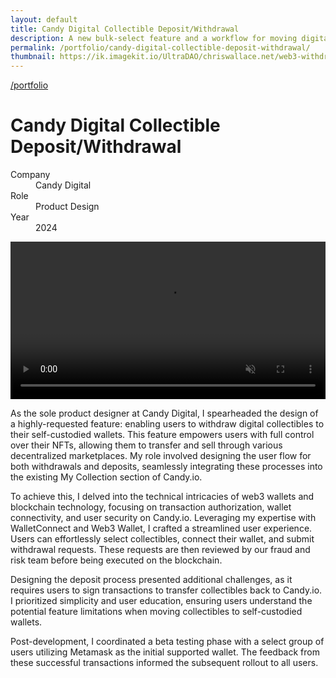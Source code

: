 ```yaml
---
layout: default
title: Candy Digital Collectible Deposit/Withdrawal
description: A new bulk-select feature and a workflow for moving digital collectibles between self-custodied and institutional-custodied wallets.
permalink: /portfolio/candy-digital-collectible-deposit-withdrawal/
thumbnail: https://ik.imagekit.io/UltraDAO/chriswallace.net/web3-withdrawal-thumbnail.png
---
```


<div class="content-container">
  <a class="back fade-in-element" href="/portfolio">/portfolio</a>
  <h1 class="fade-in-element mb-3">Candy Digital Collectible Deposit/Withdrawal</h1>
</div>

<div class="content-container mb-8">
  <dl class="project-list fade-in-element">
    <div>
      <dt>Company</dt>
      <dd>Candy Digital</dd>
    </div>
    <div>
      <dt>Role</dt>
      <dd>Product Design</dd>
    </div>
    <div>
      <dt>Year</dt>
      <dd>2024</dd>
    </div>
  </dl>
</div>

<div class="fade-in-element content-container-wo mb-12">
  <div class="flex flex-col py-3 bg-black">
    <div class="zoomable max-h-[500px] mx-auto">
        <div class="video-player">
            <video id="portfolioVideo" data-type="video" width="100%" controls muted playsinline autoplay loop loading="lazy"  class="max-h-full max-w-full">
                <source src="/assets/video/withdrawal-deposit.mp4" type="video/mp4">
                Your browser does not support HTML5 video.
            </video>
        </div>
    </div>
  </div>
</div>

<div class="content-container">
  <p class="fade-in-element">As the sole product designer at Candy Digital, I spearheaded the design of a highly-requested feature: enabling users to withdraw digital collectibles to their self-custodied wallets. This feature empowers users with full control over their NFTs, allowing them to transfer and sell through various decentralized marketplaces. My role involved designing the user flow for both withdrawals and deposits, seamlessly integrating these processes into the existing My Collection section of Candy.io.</p>

  <p class="fade-in-element">To achieve this, I delved into the technical intricacies of web3 wallets and blockchain technology, focusing on transaction authorization, wallet connectivity, and user security on Candy.io. Leveraging my expertise with WalletConnect and Web3 Wallet, I crafted a streamlined user experience. Users can effortlessly select collectibles, connect their wallet, and submit withdrawal requests. These requests are then reviewed by our fraud and risk team before being executed on the blockchain.</p>

  <p class="fade-in-element">Designing the deposit process presented additional challenges, as it requires users to sign transactions to transfer collectibles back to Candy.io. I prioritized simplicity and user education, ensuring users understand the potential feature limitations when moving collectibles to self-custodied wallets.</p>

  <p class="fade-in-element">Post-development, I coordinated a beta testing phase with a select group of users utilizing Metamask as the initial supported wallet. The feedback from these successful transactions informed the subsequent rollout to all users.</p>
</div>

